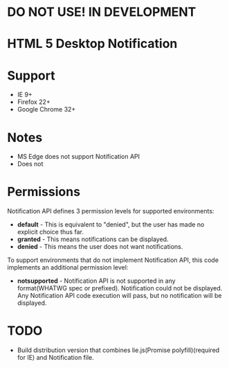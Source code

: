 # DO NOT USE! IN DEVELOPMENT

# HTML 5 Desktop Notification

# Support
- IE 9+
- Firefox 22+
- Google Chrome 32+

# Notes
- MS Edge does not support Notification API
- Does not

# Permissions
Notification API defines 3 permission levels for supported environments:
- <strong>default</strong> - This is equivalent to "denied", but the user has made no explicit choice thus far.
- <strong>granted</strong> - This means notifications can be displayed.
- <strong>denied</strong> - This means the user does not want notifications.

To support environments that do not implement Notification API,
this code implements an additional permission level:
- <strong>notsupported</strong> - Notification API is not supported in any format(WHATWG spec or prefixed). Notification could not be displayed. Any Notification API code execution will pass, but no notification will be displayed.

# TODO
- Build distribution version that combines lie.js(Promise polyfill)(required for IE) and Notification file.

